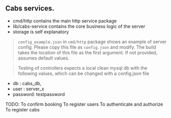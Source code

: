 ## Cabs services.

* cmd/http contains the main http service package
* lib/cabs-service contains the core business logic of the server
* storage is self explanatory

> `config_example.json` in `cmd/http` package shows an example of server config. Please copy this file as `config.json` and modify. The build takes the location of this file as the first argument. If not provided, assumes default values.

> Testing of controllers expects a local clean mysql db with the following values, which can be changed with a config.json file 
* db : cabs_db,
* user : server_x
* password: testpassword

TODO:
To confirm booking 
To register users
To authenticate and authorize
To register cabs